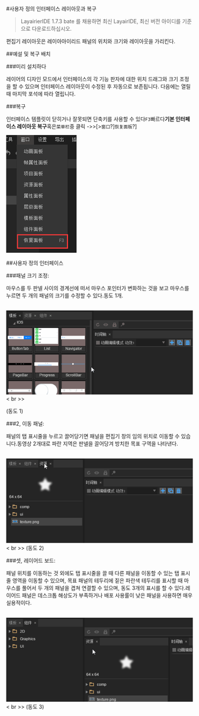 #사용자 정의 인터페이스 레이아웃과 복구

>LayairierIDE 1.7.3 bate 를 채용하면 최신 LayairIDE, 최신 버전 아이디를 기준으로 다운로드하십시오.



편집기 레이아웃은 레이아아이리드 패널의 위치와 크기와 레이아웃을 가리킨다.



##예설 및 복구 배치

###미리 설치하다

레이어의 디자인 모드에서 인터페이스의 각 기능 판자에 대한 위치 드래그와 크기 조정을 할 수 있으며 인터페이스 레이아웃이 수정된 후 자동으로 보존됩니다. 다음에는 열릴 때 마지막 포석에 따라 열립니다.

###복구

인터페이스 템플릿이 닫히거나 잘못되면 단축키를 사용할 수 있다`F3`빠르다**기본 인터페이스 레이아웃 복구**혹은`菜单栏`중 클릭 ->>[>`窗口`?]`恢复面板`?]

![图片](img/0.png) 















##사용자 정의 인터페이스

###패널 크기 조정:

마우스를 두 판넬 사이의 경계선에 떠서 마우스 포인터가 변화하는 것을 보고 마우스를 누르면 두 개의 패널의 크기를 수정할 수 있다.동도 1개.



​	![图片](img/1.gif)< br >>

(동도 1)




###2, 이동 패널:

패널의 탭 표시줄을 누르고 끌어당기면 패널을 편집기 창의 임의 위치로 이동할 수 있습니다.동영상 2개대로 파란 지역은 판넬을 끌어당겨 방치한 목표 구역을 나타낸다.



​	![图片1.png](img/2.gif)< br >>
(동도 2)



 



###셋, 레이어드 보드:

패널 위치를 이동하는 것 외에도 탭 표시줄을 끌 때 다른 패널을 이동할 수 있는 탭 표시줄 영역을 이동할 수 있으며, 목표 패널의 테두리에 짙은 파란색 테두리를 표시할 때 마우스를 풀어서 두 개의 패널을 겹쳐 연결할 수 있으며, 동도 3개의 표시를 할 수 있다.레이어드 패널은 데스크톱 해상도가 부족하거나 배포 사용률이 낮은 패널을 사용하면 매우 실용적이다.



​	![图片1.png](img/3.gif)< br >>
(동도 3)



